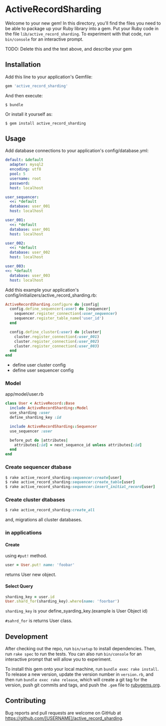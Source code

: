 # ActiveRecordSharding

Welcome to your new gem! In this directory, you'll find the files you need to be able to package up your Ruby library into a gem. Put your Ruby code in the file `lib/active_record_sharding`. To experiment with that code, run `bin/console` for an interactive prompt.

TODO: Delete this and the text above, and describe your gem

## Installation

Add this line to your application's Gemfile:

```ruby
gem 'active_record_sharding'
```

And then execute:

    $ bundle

Or install it yourself as:

    $ gem install active_record_sharding

## Usage

Add database connections to your application's config/database.yml:

```yaml
default: &default
  adapter: mysql2
  encoding: utf8
  pool: 5
  username: root
  password:
  host: localhost

user_sequencer:
  <<: *default
  database: user_001
  host: localhost

user_001:
  <<: *default
  database: user_001
  host: localhost

user_002:
  <<: *default
  database: user_002
  host: localhost

user_003:
<<: *default
  database: user_003
  host: localhost
```

Add this example  your application's config/initializers/active_record_sharding.rb:

```ruby
ActiveRecordSharding.configure do |config|
  config.define_sequencer(:user) do |sequencer|
    sequencer.register_connection(:user_sequencer)
    sequencer.register_table_name('user_id')
  end

  config.define_cluster(:user) do |cluster|
    cluster.register_connection(:user_001)
    cluster.register_connection(:user_002)
    cluster.register_connection(:user_003)
  end
end
```

- define user cluster config
- define user sequencer config

### Model

app/model/user.rb

```ruby
class User < ActiveRecord::Base
  include ActiveRecordSharding::Model
  use_sharding :user
  define_sharding_key :id

  include ActiveRecordSharding::Sequencer
  use_sequencer :user

  before_put do |attributes|
    attributes[:id] = next_sequence_id unless attributes[:id]
  end
end
```


### Create sequencer dtabase

```ruby
$ rake active_record_sharding:sequencer:create[user]
$ rake active_record_sharding:sequencer:create_table[user]
$ rake active_record_sharding:sequencer:insert_initial_record[user]
```

### Create cluster dtabases

```ruby
$ rake active_record_sharding:create_all
```

and, migrations all cluster databases.

### in applications

#### Create

using `#put!` method.

```ruby
user = User.put! name: 'foobar'
```

returns User new object.

#### Select Query

```ruby
sharding_key = user.id
User.shard_for(sharding_key).where(name: 'foorbar')
```

`sharding_key` is your define_syarding_key.(example is User Object id)

`#sahrd_for` is returns User class.

## Development

After checking out the repo, run `bin/setup` to install dependencies. Then, run `rake spec` to run the tests. You can also run `bin/console` for an interactive prompt that will allow you to experiment.

To install this gem onto your local machine, run `bundle exec rake install`. To release a new version, update the version number in `version.rb`, and then run `bundle exec rake release`, which will create a git tag for the version, push git commits and tags, and push the `.gem` file to [rubygems.org](https://rubygems.org).

## Contributing

Bug reports and pull requests are welcome on GitHub at https://github.com/[USERNAME]/active_record_sharding.
